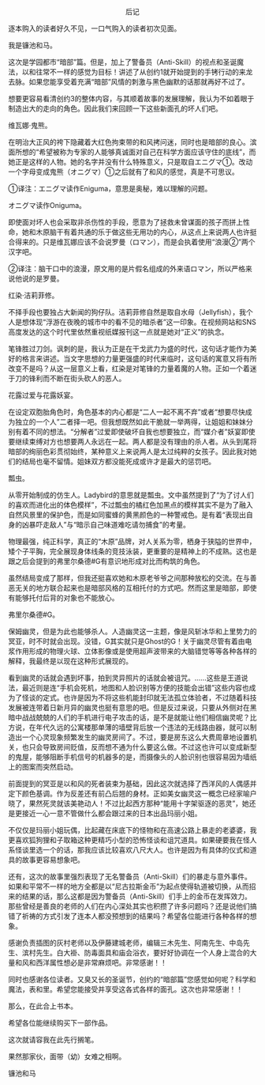 <p align="center">后记</p>

逐本购入的读者好久不见，一口气购入的读者初次见面。

我是镰池和马。

这次是学园都市“暗部”篇。但是，加上了警备员（Anti-Skill）的视点和圣诞魔法，以和往常不一样的感觉为目标！讲述了从创约1就开始提到的手铐行动的来龙去脉。如果您能享受着充满“暗部”风情的刺激与黑色幽默的话那就再好不过了。

想要更容易看清创约3的整体内容，与其顺着故事的发展理解，我认为不如着眼于制造出大的走向的角色。因此我们来回顾一下这些新面孔的坏人们吧。

维瓦娜·鬼熊。

在明治大正风的袴下隐藏着大红色拘束带的和风拷问迷，同时也是暗部的良心。滨面所想的“希望被称为专家的人能够真诚面对自己在科学方面应该守住的底线”，而她正是这样的人物。她的名字并没有什么特殊意义，只是取自エニグマ①。改动一个字母变成鬼熊（オニグマ）①之后就有了和风的感觉，真是不可思议。

①译注：エニグマ读作Eniguma，意思是奥秘，难以理解的问题。

オニグマ读作Oniguma。

即使面对坏人也会采取非杀伤性的手段，愿意为了拯救未曾谋面的孩子而拼上性命，她和木原脑干有着共通的乐于做这些无用功的内心，从这点上来说两人也许挺合得来的。只是维瓦娜应该不会说罗曼（ロマン），而是会执着使用“浪漫②”两个汉字吧。

②译注：脑干口中的浪漫，原文用的是片假名组成的外来语ロマン，所以严格来说他说的是罗曼。

红染·洁莉菲修。

不择手段也要独占大新闻的狗仔队。洁莉菲修自然是取自水母（Jellyfish），我个人是想体现“浮游在夜晚的城市中的看不见的暗杀者”这一印象。在视频网站和SNS高度发达的这个时代里依然重视纸媒报刊这一点就是她对“正义”的执念。

笔锋胜过刀剑。讽刺的是，我认为正是在干戈武力为盛的时代，这句话才能作为美好的格言来讲述。当文字思想的力量更强盛的时代来临时，这句话的寓意又将有所改变不是吗？从这一层意义上看，红染是对笔锋的力量着魔的人物。正如一个着迷于刀的锋利而不断在街头砍人的恶人。

花露过爱与花露妖宴。

在设定双胞胎角色时，角色基本的内心都是“二人一起不离不弃”或者“想要尽快成为独立的一个人”二者择一吧。但我想既然如此干脆就一举两得，让姐姐和妹妹分别有着不同的想法。“分解者”过爱即使破坏自我也想要独立，而“媒介者”妖宴即使要继续束缚对方也想要两人永远在一起。两人都是没有理由的杀人者。从头到尾将暗部的绚丽色彩贯彻始终，某种意义上来说两人是太过纯粹的女孩子。因此我对她们的结局也毫不留情。姐妹双方都没能死成或许才是最大的惩罚吧。

瓢虫。

从零开始制成的仿生人。Ladybird的意思就是瓢虫。文中虽然提到了“为了讨人们的喜欢而进化出的体色模样”，不过瓢虫的橘红色加黑点的模样其实不是为了融入自然风景里的保护色，而是如同蜜蜂的黄黑颜色的一种警戒色。是有着“表现出自身的凶暴吓走敌人”与“暗示自己味道难吃请勿捕食”的考量。

物理最强，纯正科学，真正的“木原”品牌，对人关系为零，栖身于狭隘的世界中，矮个子平胸，完全展现身体线条的竞技泳装，更重要的是精神上的不成熟。这也是跟之后会提到的弗里尔桑德#G有意识地形成对比而构筑的角色。

虽然结局变成了那样，但我还挺喜欢她和木原老爷爷之间那种放松的交流。在与善恶无关的地方联合起来也是暗部风格的互相托付的方式吧。然而这里是暗部，即使有能够托付后背的对象也不能放心。

弗里尔桑德#G。

保姆幽灵，但是为此也能够杀人。人造幽灵这一主题，像是风斩冰华和上里势力的冥亚，时不时就会出现。没错，G其实就只是Ghost的G！关于幽灵尽管有着由电浆作用形成的物理火球、立体影像或是使用超声波带来的大脑错觉等等各种各样的解释，我最终是以现在这种形式展现的。

看到幽灵的话就会遇到坏事，拍到灵异照片的话就会被诅咒。……这些是王道说法，最近则是连“手机会死机，地图和人脸识别等方便的技能会出错”这些内容也成为了怪谈的定式。也许是因为不将这些机能封印就无法孤立体验者，不过随着科技发展被连带着日新月异的幽灵也挺有意思的吧。但是反过来说，只要从外侧对在黑暗中战战兢兢的人们的手机进行电子攻击的话，是不是就能让他们相信幽灵呢？比方说，在年代久远的公寓楼那单薄的墙壁背后放一个违法的无线路由器，就可以制造出一个心灵现象频繁发生的幽灵房间了。不过，要是房东这么大费周章地设置机关，也只会导致房间贬值，反而想不通为什么要这么做。不过这也许可以变成新型的鬼屋，能够阻断手机信号的机器多的是，而摄像头的人脸识别也很容易因为墙纸上的图案而突然启动。

前面提到的冥亚是以和风的死者装束为基础，因此这次就选择了西洋风的人偶感并定下颜色基调。作为反差还有前凸后翘的身材。正如美女幽灵这一概念已经家喻户晓了，果然死灵就该美艳动人！不过比起西方那种“能用十字架驱逐的恶灵”，她还是更接近一心一意不管做什么都会跟过来的日本出品玛丽小姐。

不仅仅是玛丽小姐玩偶，比起藏在床底下的怪物和在高速公路上暴走的老婆婆，我更喜欢狐狗狸和子取箱这种更精巧小型的恐怖怪谈和诅咒道具。如果硬要我在怪人系怪谈里选一个的话，那我应该比较喜欢八尺大人。也许是因为有具体的仪式和道具的故事更容易想象吧。

还有，这次的故事里强烈表现了无名警备员（Anti-Skill）们的暴走与意外事件。如果和平常不一样的地方全都是以“尼古拉斯金币”为起点使得轨道被切换，从而招来的结果的话，那么这都是因为警备员（Anti-Skill）们手上的金币在发挥效力。那些曾经是善良的老师的人们在内心深处其实也积攒了许多问题吗？还是说他们搞错了祈祷的方式引发了连本人都没预想到的结果吗？希望各位能进行各种各样的想象。

感谢负责插图的灰村老师以及伊藤建城老师，编辑三木先生、阿南先生、中岛先生、滨村先生。白大褂、防毒面具和庙会浴衣，要好好协调在一个人身上混合的大量和风和西洋属性想必是非常麻烦吧。非常感谢！！

同时也感谢各位读者。又臭又长的圣诞节，创约的“暗部篇”您感觉如何呢？科学和魔法，表和里。希望您能接受并享受这各式各样的面孔。这次也非常感谢！！

那么，在此合上书本。

希望各位能继续购买下一部作品。

这次就请容我在此先行搁笔。

果然那家伙，面带（幼）女难之相啊。

镰池和马

